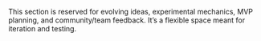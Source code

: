 This section is reserved for evolving ideas, experimental mechanics, MVP planning, and community/team feedback. It’s a flexible space meant for iteration and testing.